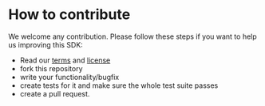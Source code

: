 # How to contribute

We welcome any contribution. Please follow these steps if you want to help us improving this SDK:

- Read our [terms](TERMS.md) and [license](LICENSE.md)
- fork this repository
- write your functionality/bugfix
- create tests for it and make sure the whole test suite passes
- create a pull request.
